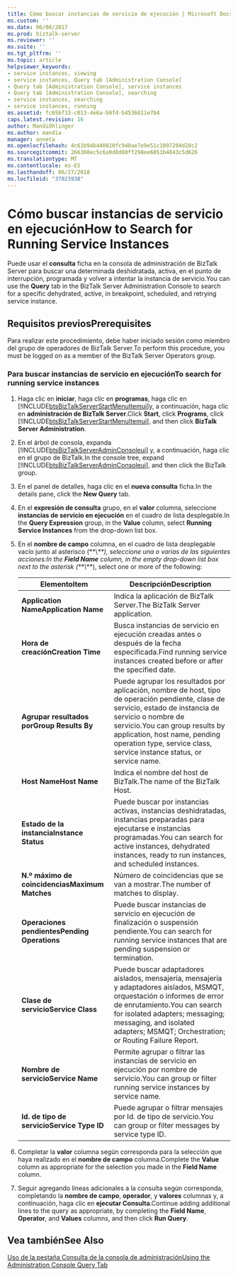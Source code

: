 ```yaml
---
title: Cómo buscar instancias de servicio de ejecución | Microsoft Docs
ms.custom: ''
ms.date: 06/08/2017
ms.prod: biztalk-server
ms.reviewer: ''
ms.suite: ''
ms.tgt_pltfrm: ''
ms.topic: article
helpviewer_keywords:
- service instances, viewing
- service instances, Query tab [Administration Console]
- Query tab [Administration Console], service instances
- Query tab [Administration Console], searching
- service instances, searching
- service instances, running
ms.assetid: fc65bf33-c013-4e6a-b9fd-b4536811e7b4
caps.latest.revision: 16
author: MandiOhlinger
ms.author: mandia
manager: anneta
ms.openlocfilehash: 4c61b94b440810fc948ae7e9e51c1897204d28c2
ms.sourcegitcommit: 266308ec5c6a9d8d80ff298ee6051b4843c5d626
ms.translationtype: MT
ms.contentlocale: es-ES
ms.lasthandoff: 06/27/2018
ms.locfileid: "37023938"
---
```

# <a name="how-to-search-for-running-service-instances"></a><span data-ttu-id="dbba0-102">Cómo buscar instancias de servicio en ejecución</span><span class="sxs-lookup"><span data-stu-id="dbba0-102">How to Search for Running Service Instances</span></span>
<span data-ttu-id="dbba0-103">Puede usar el **consulta** ficha en la consola de administración de BizTalk Server para buscar una determinada deshidratada, activa, en el punto de interrupción, programada y volver a intentar la instancia de servicio.</span><span class="sxs-lookup"><span data-stu-id="dbba0-103">You can use the **Query** tab in the BizTalk Server Administration Console to search for a specific dehydrated, active, in breakpoint, scheduled, and retrying service instance.</span></span>  

## <a name="prerequisites"></a><span data-ttu-id="dbba0-104">Requisitos previos</span><span class="sxs-lookup"><span data-stu-id="dbba0-104">Prerequisites</span></span>  
 <span data-ttu-id="dbba0-105">Para realizar este procedimiento, debe haber iniciado sesión como miembro del grupo de operadores de BizTalk Server.</span><span class="sxs-lookup"><span data-stu-id="dbba0-105">To perform this procedure, you must be logged on as a member of the BizTalk Server Operators group.</span></span>  

### <a name="to-search-for-running-service-instances"></a><span data-ttu-id="dbba0-106">Para buscar instancias de servicio en ejecución</span><span class="sxs-lookup"><span data-stu-id="dbba0-106">To search for running service instances</span></span>  

1. <span data-ttu-id="dbba0-107">Haga clic en **iniciar**, haga clic en **programas**, haga clic en [!INCLUDE[btsBizTalkServerStartMenuItemui](../includes/btsbiztalkserverstartmenuitemui-md.md)]y, a continuación, haga clic en **administración de BizTalk Server**.</span><span class="sxs-lookup"><span data-stu-id="dbba0-107">Click **Start**, click **Programs**, click [!INCLUDE[btsBizTalkServerStartMenuItemui](../includes/btsbiztalkserverstartmenuitemui-md.md)], and then click **BizTalk Server Administration**.</span></span>  

2. <span data-ttu-id="dbba0-108">En el árbol de consola, expanda [!INCLUDE[btsBizTalkServerAdminConsoleui](../includes/btsbiztalkserveradminconsoleui-md.md)] y, a continuación, haga clic en el grupo de BizTalk.</span><span class="sxs-lookup"><span data-stu-id="dbba0-108">In the console tree, expand [!INCLUDE[btsBizTalkServerAdminConsoleui](../includes/btsbiztalkserveradminconsoleui-md.md)], and then click the BizTalk group.</span></span>  

3. <span data-ttu-id="dbba0-109">En el panel de detalles, haga clic en el **nueva consulta** ficha.</span><span class="sxs-lookup"><span data-stu-id="dbba0-109">In the details pane, click the **New Query** tab.</span></span>  

4. <span data-ttu-id="dbba0-110">En el **expresión de consulta** grupo, en el **valor** columna, seleccione **instancias de servicio en ejecución** en el cuadro de lista desplegable.</span><span class="sxs-lookup"><span data-stu-id="dbba0-110">In the **Query Expression** group, in the **Value** column, select **Running Service Instances** from the drop-down list box.</span></span>  

5. <span data-ttu-id="dbba0-111">En el **nombre de campo** columna, en el cuadro de lista desplegable vacío junto al asterisco (\*\*\\*\*\*), seleccione una o varias de las siguientes acciones:</span><span class="sxs-lookup"><span data-stu-id="dbba0-111">In the **Field Name** column, in the empty drop-down list box next to the asterisk (\*\*\\*\*\*), select one or more of the following:</span></span>  


   |          <span data-ttu-id="dbba0-112">Elemento</span><span class="sxs-lookup"><span data-stu-id="dbba0-112">Item</span></span>          |                                                             <span data-ttu-id="dbba0-113">Descripción</span><span class="sxs-lookup"><span data-stu-id="dbba0-113">Description</span></span>                                                             |
   |------------------------|-------------------------------------------------------------------------------------------------------------------------------------|
   |  <span data-ttu-id="dbba0-114">**Application Name**</span><span class="sxs-lookup"><span data-stu-id="dbba0-114">**Application Name**</span></span>  |                                                   <span data-ttu-id="dbba0-115">Indica la aplicación de BizTalk Server.</span><span class="sxs-lookup"><span data-stu-id="dbba0-115">The BizTalk Server application.</span></span>                                                   |
   |   <span data-ttu-id="dbba0-116">**Hora de creación**</span><span class="sxs-lookup"><span data-stu-id="dbba0-116">**Creation Time**</span></span>    |                             <span data-ttu-id="dbba0-117">Busca instancias de servicio en ejecución creadas antes o después de la fecha especificada.</span><span class="sxs-lookup"><span data-stu-id="dbba0-117">Find running service instances created before or after the specified date.</span></span>                              |
   |  <span data-ttu-id="dbba0-118">**Agrupar resultados por**</span><span class="sxs-lookup"><span data-stu-id="dbba0-118">**Group Results By**</span></span>  |  <span data-ttu-id="dbba0-119">Puede agrupar los resultados por aplicación, nombre de host, tipo de operación pendiente, clase de servicio, estado de instancia de servicio o nombre de servicio.</span><span class="sxs-lookup"><span data-stu-id="dbba0-119">You can group results by application, host name, pending operation type, service class, service instance status, or service name.</span></span>  |
   |     <span data-ttu-id="dbba0-120">**Host Name**</span><span class="sxs-lookup"><span data-stu-id="dbba0-120">**Host Name**</span></span>      |                                                    <span data-ttu-id="dbba0-121">Indica el nombre del host de BizTalk.</span><span class="sxs-lookup"><span data-stu-id="dbba0-121">The name of the BizTalk Host.</span></span>                                                    |
   |  <span data-ttu-id="dbba0-122">**Estado de la instancia**</span><span class="sxs-lookup"><span data-stu-id="dbba0-122">**Instance Status**</span></span>   |             <span data-ttu-id="dbba0-123">Puede buscar por instancias activas, instancias deshidratadas, instancias preparadas para ejecutarse e instancias programadas.</span><span class="sxs-lookup"><span data-stu-id="dbba0-123">You can search for active instances, dehydrated instances, ready to run instances, and scheduled instances.</span></span>             |
   |  <span data-ttu-id="dbba0-124">**N.º máximo de coincidencias**</span><span class="sxs-lookup"><span data-stu-id="dbba0-124">**Maximum Matches**</span></span>   |                                                  <span data-ttu-id="dbba0-125">Número de coincidencias que se van a mostrar.</span><span class="sxs-lookup"><span data-stu-id="dbba0-125">The number of matches to display.</span></span>                                                  |
   | <span data-ttu-id="dbba0-126">**Operaciones pendientes**</span><span class="sxs-lookup"><span data-stu-id="dbba0-126">**Pending Operations**</span></span> |                      <span data-ttu-id="dbba0-127">Puede buscar instancias de servicio en ejecución de finalización o suspensión pendiente.</span><span class="sxs-lookup"><span data-stu-id="dbba0-127">You can search for running service instances that are pending suspension or termination.</span></span>                       |
   |   <span data-ttu-id="dbba0-128">**Clase de servicio**</span><span class="sxs-lookup"><span data-stu-id="dbba0-128">**Service Class**</span></span>    | <span data-ttu-id="dbba0-129">Puede buscar adaptadores aislados, mensajería, mensajería y adaptadores aislados, MSMQT, orquestación o informes de error de enrutamiento.</span><span class="sxs-lookup"><span data-stu-id="dbba0-129">You can search for isolated adapters; messaging; messaging, and isolated adapters; MSMQT; Orchestration; or Routing Failure Report.</span></span> |
   |    <span data-ttu-id="dbba0-130">**Nombre de servicio**</span><span class="sxs-lookup"><span data-stu-id="dbba0-130">**Service Name**</span></span>    |                                 <span data-ttu-id="dbba0-131">Permite agrupar o filtrar las instancias de servicio en ejecución por nombre de servicio.</span><span class="sxs-lookup"><span data-stu-id="dbba0-131">You can group or filter running service instances by service name.</span></span>                                  |
   |  <span data-ttu-id="dbba0-132">**Id. de tipo de servicio**</span><span class="sxs-lookup"><span data-stu-id="dbba0-132">**Service Type ID**</span></span>   |                                        <span data-ttu-id="dbba0-133">Puede agrupar o filtrar mensajes por Id. de tipo de servicio.</span><span class="sxs-lookup"><span data-stu-id="dbba0-133">You can group or filter messages by service type ID.</span></span>                                         |


6. <span data-ttu-id="dbba0-134">Completar la **valor** columna según corresponda para la selección que haya realizado en el **nombre de campo** columna.</span><span class="sxs-lookup"><span data-stu-id="dbba0-134">Complete the **Value** column as appropriate for the selection you made in the **Field Name** column.</span></span>  

7. <span data-ttu-id="dbba0-135">Seguir agregando líneas adicionales a la consulta según corresponda, completando la **nombre de campo**, **operador**, y **valores** columnas y, a continuación, haga clic en **ejecutar Consulta**.</span><span class="sxs-lookup"><span data-stu-id="dbba0-135">Continue adding additional lines to the query as appropriate, by completing the **Field Name**, **Operator**, and **Values** columns, and then click **Run Query**.</span></span>  

## <a name="see-also"></a><span data-ttu-id="dbba0-136">Vea también</span><span class="sxs-lookup"><span data-stu-id="dbba0-136">See Also</span></span>  
 [<span data-ttu-id="dbba0-137">Uso de la pestaña Consulta de la consola de administración</span><span class="sxs-lookup"><span data-stu-id="dbba0-137">Using the Administration Console Query Tab</span></span>](../core/using-the-administration-console-query-tab.md)